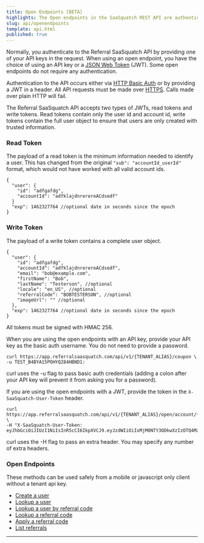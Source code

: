 ```yaml
---
title: Open Endpoints [BETA]
highlights: The Open endpoints in the SaaSquatch REST API are authenticated with an API key or a user secret
slug: api/openendpoints
template: api.html
published: true
---
```


Normally, you authenticate to the Referral SaaSquatch API by providing one of your API keys in the request. When using an open endpoint, you have the choice of using an API key or a <a href="https://jwt.io/introduction/">JSON Web Token</a> (JWT). Some open endpoints do not require any authentication.


Authentication to the API occurs either via <a href="http://en.wikipedia.org/wiki/Basic_access_authentication">HTTP Basic Auth</a> or by providing a JWT in a header. All API requests must be made over <a href="http://en.wikipedia.org/wiki/HTTP_Secure">HTTPS</a>. Calls made over plain HTTP will fail.

The Referral SaaSquatch API accepts two types of JWTs, read tokens and write tokens. Read tokens contain only the user id and account id, write tokens contain the full user object to ensure that users are only created with trusted information.

### Read Token

The payload of a read token is the minimum information needed to identify a user. This has changed from the original `"sub": "accountId_userId"` format, which would not have worked with all valid account ids.

```
{
  "user": {
    "id": "adfgafdg",
    "accountId": "adfklajdnrerereACdsedf"
  }
  "exp": 1462327764 //optional date in seconds since the epoch
}
```

### Write Token

The payload of a write token contains a complete user object.

```
{
  "user": {
    "id": "adfgafdg",
    "accountId": "adfklajdnrerereACdsedf",
    "email": "bob@example.com",
    "firstName": "Bob",
    "lastName": "Testerson", //optional
    "locale": "en_US", //optional
    "referralCode": "BOBTESTERSON", //optional
    "imageUrl": "" //optional
  },
  "exp": 1462327764 //optional date in seconds since the epoch
}
```

All tokens must be signed with HMAC 256.

When you are using the open endpoints with an API key, provide your API key as the basic auth username. You do not need to provide a password.

```
curl https://app.referralsaasquatch.com/api/v1/{TENANT_ALIAS}/coupon \
-u TEST_B4BYA15POHYQ284HBND1:
```


curl uses the -u flag to pass basic auth credentials (adding a colon after your API key will prevent it from asking you for a password).

If you are using the open endpoints with a JWT, provide the token in the `X-SaaSquatch-User-Token` header.


```
curl https://app.referralsaasquatch.com/api/v1/{TENANT_ALIAS}/open/account/{ACCOUNT_ID}/user/{USER_ID} \
-H "X-SaaSquatch-User-Token: eyJhbGciOiJIUzI1NiIsInR5cCI6IkpXVCJ9.eyJzdWIiOiIxMjM0NTY3ODkwXzIzOTQ4MzQ5MzQifQ.8P42BrwqkZhchHJw_qYUNBc_iZb6TspPOkbtc5WvP_0"
```

curl uses the -H flag to pass an extra header. You may specify any number of extra headers.

### Open Endpoints

These methods can be used safely from a mobile or javascript only client without a tenant api key.

 - [Create a user](/api/methods#open_create_user)
 - [Lookup a user](/api/methods#open_get_user)
 - [Lookup a user by referral code](/api/methods#open_get_user_by_code)
 - [Lookup a referral code](/api/methods#open_validate_code)
 - [Apply a referral code](/api/methods#open_apply_code)
 - [List referrals](/api/methods#open_list_referrals)

<hr/>
